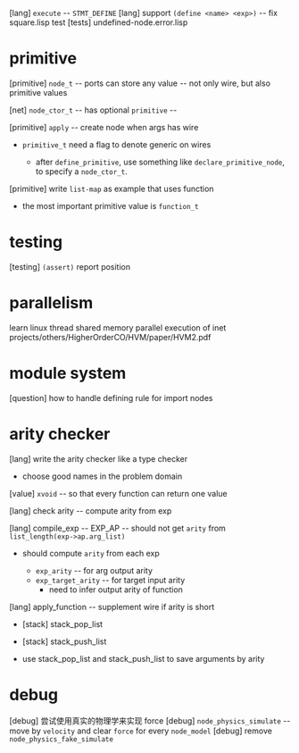 [lang] `execute` -- `STMT_DEFINE`
[lang] support `(define <name> <exp>)` -- fix square.lisp test
[tests] undefined-node.error.lisp

# primitive

[primitive] `node_t` -- ports can store any value -- not only wire, but also primitive values

[net] `node_ctor_t` -- has optional `primitive` --

[primitive] `apply` -- create node when args has wire

- `primitive_t` need a flag to denote generic on wires

  - after `define_primitive`,
    use something like `declare_primitive_node`,
    to specify a `node_ctor_t`.

[primitive] write `list-map` as example that uses function

- the most important primitive value is `function_t`

# testing

[testing] `(assert)` report position

# parallelism

learn linux thread
shared memory parallel execution of inet
projects/others/HigherOrderCO/HVM/paper/HVM2.pdf

# module system

[question] how to handle defining rule for import nodes

# arity checker

[lang] write the arity checker like a type checker

- choose good names in the problem domain

[value] `xvoid` -- so that every function can return one value

[lang] check arity -- compute arity from exp

[lang] compile_exp -- EXP_AP -- should not get `arity` from `list_length(exp->ap.arg_list)`

- should compute `arity` from each exp

  - `exp_arity` -- for arg output arity
  - `exp_target_arity` -- for target input arity
    - need to infer output arity of function

[lang] apply_function -- supplement wire if arity is short

- [stack] stack_pop_list
- [stack] stack_push_list

- use stack_pop_list and stack_push_list to save arguments by arity

# debug

[debug] 尝试使用真实的物理学来实现 force
[debug] `node_physics_simulate` -- move by `velocity` and clear `force` for every `node_model`
[debug] remove `node_physics_fake_simulate`
